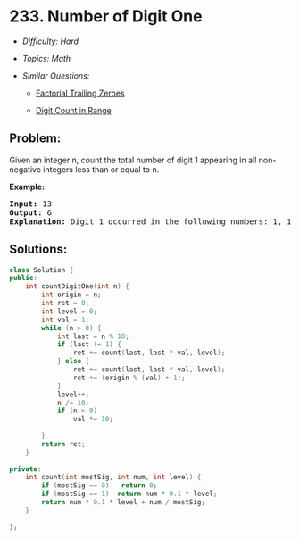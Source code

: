 # 233. Number of Digit One

* *Difficulty: Hard*

* *Topics: Math*

* *Similar Questions:*

  * [Factorial Trailing Zeroes](factorial-trailing-zeroes.md)

  * [Digit Count in Range](digit-count-in-range.md)

## Problem:

<p>Given an integer n, count the total number of digit 1 appearing in all non-negative integers less than or equal to n.</p>

<p><strong>Example:</strong></p>

<pre>
<strong>Input:</strong> 13
<strong>Output:</strong> 6 
<strong>Explanation: </strong>Digit 1 occurred in the following numbers: 1, 10, 11, 12, 13.
</pre>

## Solutions:

```c++
class Solution {
public:
    int countDigitOne(int n) {
        int origin = n;
        int ret = 0;
        int level = 0;
        int val = 1;
        while (n > 0) {
            int last = n % 10;
            if (last != 1) {
                ret += count(last, last * val, level);
            } else {
                ret += count(last, last * val, level);
                ret += (origin % (val) + 1);
            }
            level++;
            n /= 10;
            if (n > 0)
                val *= 10;
            
        }
        return ret;
    }
    
private:
    int count(int mostSig, int num, int level) {
        if (mostSig == 0)   return 0;
        if (mostSig == 1)  return num * 0.1 * level;
        return num * 0.1 * level + num / mostSig;
    }
    
};
```

